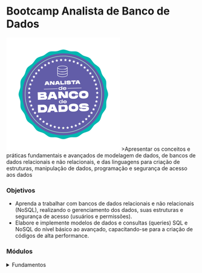 # Bootcamp Analista de Banco de Dados

<img src="Banco_de_Dados.svg" alt="exemplo imagem">
>Apresentar os conceitos e práticas fundamentais e avançados de modelagem de dados, de bancos de dados relacionais e não relacionais, e das linguagens para criação de estruturas, manipulação de dados, programação e segurança de acesso aos dados

### Objetivos
* Aprenda a trabalhar com bancos de dados relacionais e não relacionais (NoSQL), realizando o gerenciamento dos dados, suas estruturas e segurança de acesso (usuários e permissões).
* Elabore e implemente modelos de dados e consultas (queries) SQL e NoSQL do nível básico ao avançado, capacitando-se para a criação de códigos de alta performance. 

### Módulos
<details>
#### <summary>Fundamentos</summary>
• Introdução à modelagem de dados.
• Modelagem de dados relacional.
• Modelagem de dados não relacional.
• Introdução à banco de dados.
• Banco de Dados Relacional x Banco de Dados NOSQL.
• Overview do SQL Server, MongoDB, Cassandra e Neo4j.
</details>
